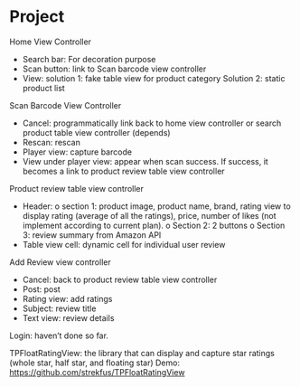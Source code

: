 # Project
Home View Controller 
-	Search bar: For decoration purpose
-	Scan button: link to Scan barcode view controller
-	View: solution 1: fake table view for product category
         Solution 2: static product list

Scan Barcode View Controller
-	Cancel: programmatically link back to home view controller or search product table view controller (depends)
-	Rescan: rescan 
-	Player view: capture barcode
-	View under player view: appear when scan success. If success, it becomes a link to product review table view controller

Product review table view controller 
-	Header: 
o	section 1: product image, product name, brand, rating view to display rating (average of all the ratings), price, number of likes (not implement according to current plan).
o	Section 2: 2 buttons
o	Section 3: review summary from Amazon API
-	Table view cell: dynamic cell for individual user review

Add Review view controller 
-	Cancel: back to product review table view controller
-	Post: post 
-	Rating view: add ratings
-	Subject: review title 
-	Text view: review details

Login: haven’t done so far.

TPFloatRatingView: the library that can display and capture star ratings (whole star, half star, and floating star) Demo: https://github.com/strekfus/TPFloatRatingView
